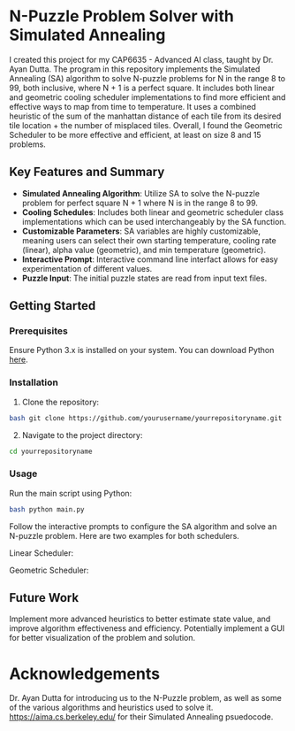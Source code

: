 # N-Puzzle Problem Solver with Simulated Annealing

I created this project for my CAP6635 - Advanced AI class, taught by Dr. Ayan Dutta. The program in this repository implements the Simulated Annealing (SA) algorithm 
to solve N-puzzle problems for N in the range 8 to 99, both inclusive, where N + 1 is a perfect square. It includes both linear and geometric cooling scheduler implementations
to find more efficient and effective ways to map from time to temperature. It uses a combined heuristic of the sum of the manhattan distance of each tile from its 
desired tile location + the number of misplaced tiles. Overall, I found the Geometric Scheduler to be more effective and efficient, at least on size 8 and 15 problems.

## Key Features and Summary 
- **Simulated Annealing Algorithm**: Utilize SA to solve the N-puzzle problem for perfect square N + 1 where N is in the range 8 to 99.
- **Cooling Schedules**: Includes both linear and geometric scheduler class implementations which can be used interchangeably by the SA function.
- **Customizable Parameters**: SA variables are highly customizable, meaning users can select their own starting temperature, cooling rate (linear), alpha value (geometric), and min temperature (geometric).
- **Interactive Prompt**: Interactive command line interfact allows for easy experimentation of different values.
- **Puzzle Input**: The initial puzzle states are read from input text files.

## Getting Started

### Prerequisites

Ensure Python 3.x is installed on your system. You can download Python [here](https://www.python.org/downloads/).

### Installation

1. Clone the repository:

```bash
bash git clone https://github.com/yourusername/yourrepositoryname.git
```

2. Navigate to the project directory:
```bash
cd yourrepositoryname
```

### Usage

Run the main script using Python:
```bash
bash python main.py
```

Follow the interactive prompts to configure the SA algorithm and solve an N-puzzle problem. Here are two examples for both schedulers.

Linear Scheduler:

Geometric Scheduler:

## Future Work

Implement more advanced heuristics to better estimate state value, and improve algorithm effectiveness and efficiency. 
Potentially implement a GUI for better visualization of the problem and solution.

# Acknowledgements
Dr. Ayan Dutta for introducing us to the N-Puzzle problem, as well as some of the various algorithms and heuristics used to solve it.
https://aima.cs.berkeley.edu/ for their Simulated Annealing psuedocode.
